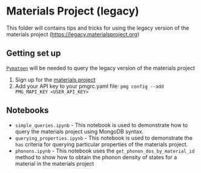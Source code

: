 # Materials Project (legacy)

This folder will contains tips and tricks for using the legacy version of the materials project (https://legacy.materialsproject.org)

## Getting set up
[`Pymatgen`](https://pymatgen.org/installation.html) will be needed to query the legacy version of the materials project

1. Sign up for the [materials project](https://legacy.materialsproject.org)
2. Add your API key to your pmgrc.yaml file: `pmg config --add PMG_MAPI_KEY <USER_API_KEY>`

## Notebooks

* `simple_queries.ipynb` - This notebook is used to demonstrate how to query the materials project using MongoDB syntax.
* `querying_properties.ipynb` - This notebook is used to demonstrate the `has` criteria for querying particular properties of the materials project.
* `phonons.ipynb` - This notebook uses the `get_phonon_dos_by_material_id` method to show how to obtain the phonon density of states for a material in the materials project
